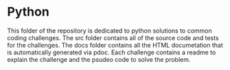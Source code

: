 # Python

This folder of the repository is dedicated to python solutions to common coding challenges. The src folder contains all of the source code and tests for the challenges. The docs folder contains all the HTML documetation that is automatically generated via pdoc. Each challenge contains a readme to explain the challenge and the psudeo code to solve the problem. 